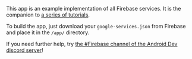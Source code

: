 This app is an example implementation of all Firebase services. It is the companion to [a series of tutorials](https://blog.jakelee.co.uk/firebase).

To build the app, just download your `google-services.json` from Firebase and place it in the `/app/` directory.

If you need further help, try [the #Firebase channel of the Android Dev discord server](https://discord.gg/XcdJeTK)!
